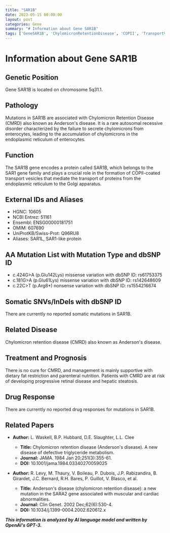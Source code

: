 ```yaml
---
title: "SAR1B"
date: 2023-05-15 00:00:00
layout: post
categories: Gene
summary: "# Information about Gene SAR1B"
tags: ['GeneSAR1B', 'ChylomicronRetentionDisease', 'COPII', 'TransportVesicles', 'MissenseVariation', 'NonsenseVariation', 'SupportiveManagement', 'RetinalDisease']
---
```


# Information about Gene SAR1B

## Genetic Position
Gene SAR1B is located on chromosome 5q31.1.

## Pathology
Mutations in SAR1B are associated with Chylomicron Retention Disease (CMRD) also known as Anderson's disease. It is a rare autosomal recessive disorder characterized by the failure to secrete chylomicrons from enterocytes, leading to the accumulation of chylomicrons in the endoplasmic reticulum of enterocytes.

## Function
The SAR1B gene encodes a protein called SAR1B, which belongs to the SAR1 gene family and plays a crucial role in the formation of COPII-coated transport vesicles that mediate the transport of proteins from the endoplasmic reticulum to the Golgi apparatus.

## External IDs and Aliases
- HGNC: 10605
- NCBI Entrez: 51161
- Ensembl: ENSG00000181751
- OMIM: 607690
- UniProtKB/Swiss-Prot: Q96RU8
- Aliases: SAR1L, SAR1-like protein

## AA Mutation List with Mutation Type and dbSNP ID
- c.424G>A (p.Glu142Lys) missense variation with dbSNP ID: rs61753375
- c.181G>A (p.Glu61Lys) missense variation with dbSNP ID: rs142648609
- c.22C>T (p.Arg8*) nonsense variation with dbSNP ID: rs1554216674

## Somatic SNVs/InDels with dbSNP ID
There are currently no reported somatic mutations in SAR1B.

## Related Disease
Chylomicron retention disease (CMRD) also known as Anderson's disease.

## Treatment and Prognosis
There is no cure for CMRD, and management is mainly supportive with dietary fat restriction and parenteral nutrition. Patients with CMRD are at risk of developing progressive retinal disease and hepatic steatosis.

## Drug Response
There are currently no reported drug responses for mutations in SAR1B.

## Related Papers
- **Author:** L. Waskell, B.P. Hubbard, D.E. Slaughter, L.L. Clee
  - **Title:** Chylomicron retention disease (Anderson's disease). A new disease of defective triglyceride metabolism.
  - **Journal:** JAMA. 1984 Jan 20;251(3):355-61.
  - **DOI:** 10.1001/jama.1984.03340270059025
  
- **Author:** R. Levy, M. Thaury, V. Boileau, P. Dubois, J.P. Rabizandira, B. Girardet, J.C. Bernard, R.H. Bares, P. Guillot, V. Blasco, et al.
  - **Title:** Anderson's disease (chylomicron retention disease): a new mutation in the SARA2 gene associated with muscular and cardiac abnormalities.
  - **Journal:** Clin Genet. 2002 Dec;62(6):530-4. 
  - **DOI:** 10.1034/j.1399-0004.2002.620612.x

**_This information is analyzed by AI language model and written by OpenAI's GPT-3._**
